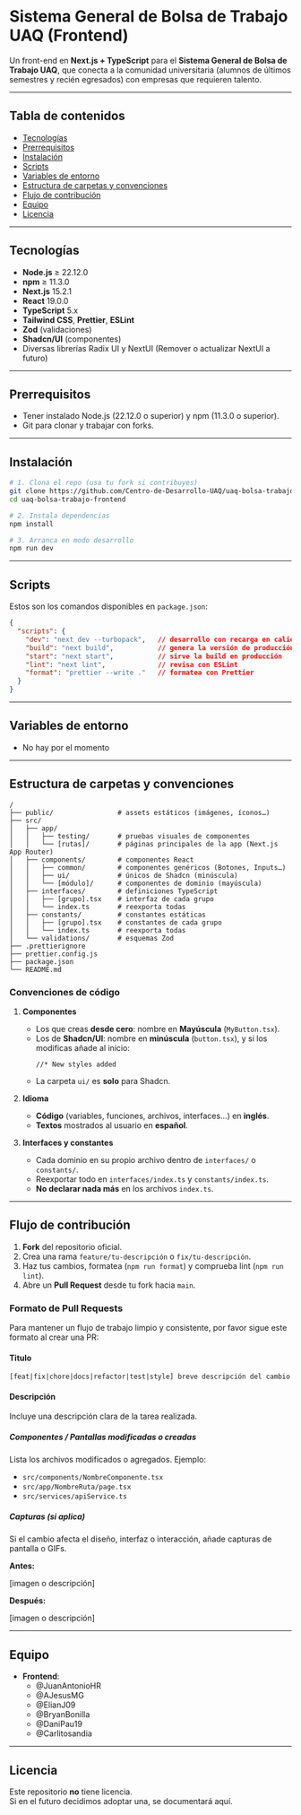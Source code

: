 # Sistema General de Bolsa de Trabajo UAQ (Frontend)

Un front-end en **Next.js + TypeScript** para el **Sistema General de Bolsa de Trabajo UAQ**, que conecta a la comunidad universitaria (alumnos de últimos semestres y recién egresados) con empresas que requieren talento.

---

## Tabla de contenidos

- [Tecnologías](#tecnologías)  
- [Prerrequisitos](#prerrequisitos)  
- [Instalación](#instalación)  
- [Scripts](#scripts)  
- [Variables de entorno](#variables-de-entorno)  
- [Estructura de carpetas y convenciones](#estructura-de-carpetas-y-convenciones)  
- [Flujo de contribución](#flujo-de-contribión)  
- [Equipo](#equipo)  
- [Licencia](#licencia)  

---

## Tecnologías

- **Node.js** ≥ 22.12.0  
- **npm** ≥ 11.3.0  
- **Next.js** 15.2.1  
- **React** 19.0.0  
- **TypeScript** 5.x  
- **Tailwind CSS**, **Prettier**, **ESLint**  
- **Zod** (validaciones)  
- **Shadcn/UI** (componentes)  
- Diversas librerías Radix UI y NextUI (Remover o actualizar NextUI a futuro) 

---

## Prerrequisitos

- Tener instalado Node.js (22.12.0 o superior) y npm (11.3.0 o superior).  
- Git para clonar y trabajar con forks.  

---

## Instalación

```bash
# 1. Clona el repo (usa tu fork si contribuyes)
git clone https://github.com/Centro-de-Desarrollo-UAQ/uaq-bolsa-trabajo-frontend.git
cd uaq-bolsa-trabajo-frontend

# 2. Instala dependencias
npm install

# 3. Arranca en modo desarrollo
npm run dev
```

---

## Scripts

Estos son los comandos disponibles en `package.json`:

```json
{
  "scripts": {
    "dev": "next dev --turbopack",   // desarrollo con recarga en caliente
    "build": "next build",           // genera la versión de producción
    "start": "next start",           // sirve la build en producción
    "lint": "next lint",             // revisa con ESLint
    "format": "prettier --write ."   // formatea con Prettier
  }
}
```

---

## Variables de entorno

- No hay por el momento

---

## Estructura de carpetas y convenciones

```
/
├── public/                # assets estáticos (imágenes, íconos…)
├── src/
│   ├── app/
│   │   ├── testing/       # pruebas visuales de componentes
│   │   └── [rutas]/       # páginas principales de la app (Next.js App Router)
│   ├── components/        # componentes React
│   │   ├── common/        # componentes genéricos (Botones, Inputs…)
│   │   ├── ui/            # únicos de Shadcn (minúscula)
│   │   └── [módulo]/      # componentes de dominio (mayúscula)
│   ├── interfaces/        # definiciones TypeScript
│   │   ├── [grupo].tsx    # interfaz de cada grupo
│   │   └── index.ts       # reexporta todas
│   ├── constants/         # constantes estáticas
│   │   ├── [grupo].tsx    # constantes de cada grupo
│   │   └── index.ts       # reexporta todas
│   └── validations/       # esquemas Zod
├── .prettierignore
├── prettier.config.js
├── package.json
└── README.md
```

### Convenciones de código

1. **Componentes**  
   - Los que creas **desde cero**: nombre en **Mayúscula** (`MyButton.tsx`).  
   - Los de **Shadcn/UI**: nombre en **minúscula** (`button.tsx`), y si los modificas añade al inicio:
     ```tsx
     //* New styles added
     ```
   - La carpeta `ui/` es **solo** para Shadcn.

2. **Idioma**  
   - **Código** (variables, funciones, archivos, interfaces…) en **inglés**.  
   - **Textos** mostrados al usuario en **español**.

3. **Interfaces y constantes**  
   - Cada dominio en su propio archivo dentro de `interfaces/` o `constants/`.  
   - Reexportar todo en `interfaces/index.ts` y `constants/index.ts`.  
   - **No declarar nada más** en los archivos `index.ts`.

---

## Flujo de contribución

1. **Fork** del repositorio oficial.  
2. Crea una rama `feature/tu-descripción` o `fix/tu-descripción`.  
3. Haz tus cambios, formatea (`npm run format`) y comprueba lint (`npm run lint`).  
4. Abre un **Pull Request** desde tu fork hacia `main`.  

### Formato de Pull Requests

Para mantener un flujo de trabajo limpio y consistente, por favor sigue este formato al crear una PR:

#### Titulo
`[feat|fix|chore|docs|refactor|test|style] breve descripción del cambio`

#### Descripción
Incluye una descripción clara de la tarea realizada.

##### Componentes / Pantallas modificadas o creadas
Lista los archivos modificados o agregados. Ejemplo:

- `src/components/NombreComponente.tsx`
- `src/app/NombreRuta/page.tsx`
- `src/services/apiService.ts`

##### Capturas (si aplica)
Si el cambio afecta el diseño, interfaz o interacción, añade capturas de pantalla o GIFs.

**Antes:**

[imagen o descripción]

**Después:**

[imagen o descripción]

---

## Equipo

- **Frontend**:  
  - @JuanAntonioHR  
  - @AJesusMG  
  - @ElianJ09
  - @BryanBonilla
  - @DaniPau19
  - @Carlitosandia

---

## Licencia

Este repositorio **no** tiene licencia.  
Si en el futuro decidimos adoptar una, se documentará aquí.